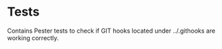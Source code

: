 # Tests

Contains Pester tests to check if GIT hooks located under ../.githooks are working correctly.